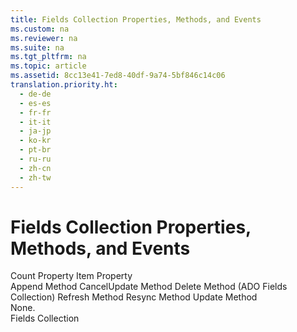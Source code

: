 ```yaml
---
title: Fields Collection Properties, Methods, and Events
ms.custom: na
ms.reviewer: na
ms.suite: na
ms.tgt_pltfrm: na
ms.topic: article
ms.assetid: 8cc13e41-7ed8-40df-9a74-5bf846c14c06
translation.priority.ht: 
  - de-de
  - es-es
  - fr-fr
  - it-it
  - ja-jp
  - ko-kr
  - pt-br
  - ru-ru
  - zh-cn
  - zh-tw
---
```

# Fields Collection Properties, Methods, and Events
<?xml version="1.0" encoding="utf-8"?>
<developerReferenceWithoutSyntaxDocument xmlns="http://ddue.schemas.microsoft.com/authoring/2003/5" xmlns:xlink="http://www.w3.org/1999/xlink" xmlns:xsi="http://www.w3.org/2001/XMLSchema-instance" xsi:schemaLocation="http://ddue.schemas.microsoft.com/authoring/2003/5 http://dduestorage.blob.core.windows.net/ddueschema/developer.xsd">
  <introduction />
  <section>
    <title>Properties</title>
    <content>
      <para>         <legacyLink xlink:href="da9ccd1f-d402-41a2-940c-45556fc5340d">Count Property</legacyLink>       </para>
      <para>         <legacyLink xlink:href="e11484bb-c5c7-42d8-9bb8-21572125d727">Item Property</legacyLink>       </para>
    </content>
  </section>
  <section>
    <title>Methods</title>
    <content>
      <para>         <legacyLink xlink:href="f8a9bbed-ba9c-4698-945d-317ad22d2e92">Append Method</legacyLink>       </para>
      <para>         <legacyLink xlink:href="eaa856cc-c786-462e-890c-c896261b1741">CancelUpdate Method</legacyLink>       </para>
      <para>         <legacyLink xlink:href="25bedc25-c51c-4cab-96ce-930b959965d9">Delete Method (ADO Fields Collection)</legacyLink>       </para>
      <para>         <legacyLink xlink:href="089b7ca7-684f-4259-8032-5bd1ecc54426">Refresh Method</legacyLink>       </para>
      <para>         <legacyLink xlink:href="73b355d4-a4c0-434b-bfc4-039b1c76b32e">Resync Method</legacyLink>       </para>
      <para>         <legacyLink xlink:href="6b2a9c31-1a7e-40db-8a53-30720d0f6cc1">Update Method</legacyLink>       </para>
    </content>
  </section>
  <section>
    <title>Events</title>
    <content>
      <para>None.</para>
    </content>
  </section>
  <relatedTopics>
<link xlink:href="7c371474-b88f-4730-afa5-44163a0488d5">Fields Collection</link>
</relatedTopics>
</developerReferenceWithoutSyntaxDocument>